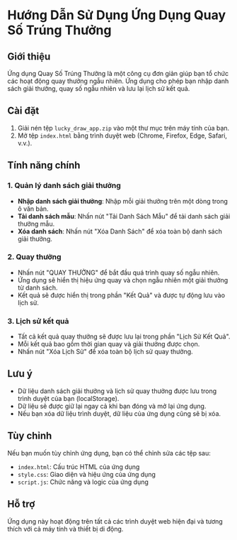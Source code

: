 # Hướng Dẫn Sử Dụng Ứng Dụng Quay Số Trúng Thưởng

## Giới thiệu

Ứng dụng Quay Số Trúng Thưởng là một công cụ đơn giản giúp bạn tổ chức các hoạt động quay thưởng ngẫu nhiên. Ứng dụng cho phép bạn nhập danh sách giải thưởng, quay số ngẫu nhiên và lưu lại lịch sử kết quả.

## Cài đặt

1. Giải nén tệp `lucky_draw_app.zip` vào một thư mục trên máy tính của bạn.
2. Mở tệp `index.html` bằng trình duyệt web (Chrome, Firefox, Edge, Safari, v.v.).

## Tính năng chính

### 1. Quản lý danh sách giải thưởng

- **Nhập danh sách giải thưởng**: Nhập mỗi giải thưởng trên một dòng trong ô văn bản.
- **Tải danh sách mẫu**: Nhấn nút "Tải Danh Sách Mẫu" để tải danh sách giải thưởng mẫu.
- **Xóa danh sách**: Nhấn nút "Xóa Danh Sách" để xóa toàn bộ danh sách giải thưởng.

### 2. Quay thưởng

- Nhấn nút "QUAY THƯỞNG" để bắt đầu quá trình quay số ngẫu nhiên.
- Ứng dụng sẽ hiển thị hiệu ứng quay và chọn ngẫu nhiên một giải thưởng từ danh sách.
- Kết quả sẽ được hiển thị trong phần "Kết Quả" và được tự động lưu vào lịch sử.

### 3. Lịch sử kết quả

- Tất cả kết quả quay thưởng sẽ được lưu lại trong phần "Lịch Sử Kết Quả".
- Mỗi kết quả bao gồm thời gian quay và giải thưởng được chọn.
- Nhấn nút "Xóa Lịch Sử" để xóa toàn bộ lịch sử quay thưởng.

## Lưu ý

- Dữ liệu danh sách giải thưởng và lịch sử quay thưởng được lưu trong trình duyệt của bạn (localStorage).
- Dữ liệu sẽ được giữ lại ngay cả khi bạn đóng và mở lại ứng dụng.
- Nếu bạn xóa dữ liệu trình duyệt, dữ liệu của ứng dụng cũng sẽ bị xóa.

## Tùy chỉnh

Nếu bạn muốn tùy chỉnh ứng dụng, bạn có thể chỉnh sửa các tệp sau:

- `index.html`: Cấu trúc HTML của ứng dụng
- `style.css`: Giao diện và hiệu ứng của ứng dụng
- `script.js`: Chức năng và logic của ứng dụng

## Hỗ trợ

Ứng dụng này hoạt động trên tất cả các trình duyệt web hiện đại và tương thích với cả máy tính và thiết bị di động.
